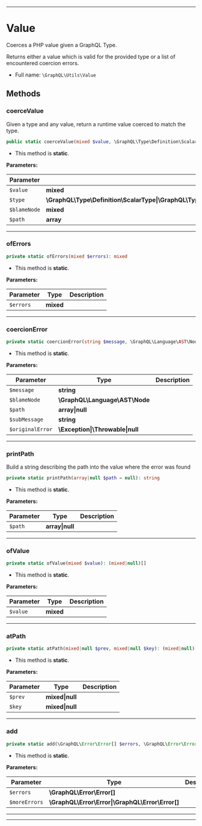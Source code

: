 ***

# Value

Coerces a PHP value given a GraphQL Type.

Returns either a value which is valid for the provided type or a list of
encountered coercion errors.

* Full name: `\GraphQL\Utils\Value`




## Methods


### coerceValue

Given a type and any value, return a runtime value coerced to match the type.

```php
public static coerceValue(mixed $value, \GraphQL\Type\Definition\ScalarType|\GraphQL\Type\Definition\EnumType|\GraphQL\Type\Definition\InputObjectType|\GraphQL\Type\Definition\ListOfType|\GraphQL\Type\Definition\NonNull $type, mixed $blameNode = null, array $path = null): mixed
```



* This method is **static**.




**Parameters:**

| Parameter | Type | Description |
|-----------|------|-------------|
| `$value` | **mixed** |  |
| `$type` | **\GraphQL\Type\Definition\ScalarType&#124;\GraphQL\Type\Definition\EnumType&#124;\GraphQL\Type\Definition\InputObjectType&#124;\GraphQL\Type\Definition\ListOfType&#124;\GraphQL\Type\Definition\NonNull** |  |
| `$blameNode` | **mixed** |  |
| `$path` | **array** |  |




***

### ofErrors



```php
private static ofErrors(mixed $errors): mixed
```



* This method is **static**.




**Parameters:**

| Parameter | Type | Description |
|-----------|------|-------------|
| `$errors` | **mixed** |  |




***

### coercionError



```php
private static coercionError(string $message, \GraphQL\Language\AST\Node $blameNode, array|null $path = null, string $subMessage = null, \Exception|\Throwable|null $originalError = null): \GraphQL\Error\Error
```



* This method is **static**.




**Parameters:**

| Parameter | Type | Description |
|-----------|------|-------------|
| `$message` | **string** |  |
| `$blameNode` | **\GraphQL\Language\AST\Node** |  |
| `$path` | **array&#124;null** |  |
| `$subMessage` | **string** |  |
| `$originalError` | **\Exception&#124;\Throwable&#124;null** |  |




***

### printPath

Build a string describing the path into the value where the error was found

```php
private static printPath(array|null $path = null): string
```



* This method is **static**.




**Parameters:**

| Parameter | Type | Description |
|-----------|------|-------------|
| `$path` | **array&#124;null** |  |




***

### ofValue



```php
private static ofValue(mixed $value): (mixed|null)[]
```



* This method is **static**.




**Parameters:**

| Parameter | Type | Description |
|-----------|------|-------------|
| `$value` | **mixed** |  |




***

### atPath



```php
private static atPath(mixed|null $prev, mixed|null $key): (mixed|null)[]
```



* This method is **static**.




**Parameters:**

| Parameter | Type | Description |
|-----------|------|-------------|
| `$prev` | **mixed&#124;null** |  |
| `$key` | **mixed&#124;null** |  |




***

### add



```php
private static add(\GraphQL\Error\Error[] $errors, \GraphQL\Error\Error|\GraphQL\Error\Error[] $moreErrors): \GraphQL\Error\Error[]
```



* This method is **static**.




**Parameters:**

| Parameter | Type | Description |
|-----------|------|-------------|
| `$errors` | **\GraphQL\Error\Error[]** |  |
| `$moreErrors` | **\GraphQL\Error\Error&#124;\GraphQL\Error\Error[]** |  |




***


***

